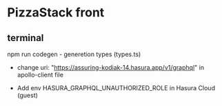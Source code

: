# PizzaStack front

## terminal
npm run codegen - generetion types (types.ts)

- change uri: "https://assuring-kodiak-14.hasura.app/v1/graphql" in apollo-client file

- Add env HASURA_GRAPHQL_UNAUTHORIZED_ROLE in Hasura Cloud (guest)
